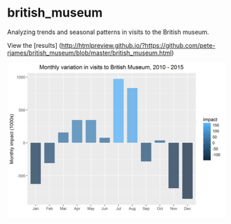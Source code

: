 # british_museum

Analyzing trends and seasonal patterns in visits to the British museum.

View the [results] (http://htmlpreview.github.io/?https://github.com/pete-rjames/british_museum/blob/master/british_museum.html)

![My image](https://github.com/pete-rjames/british_museum/blob/master/bm_visits.PNG)


